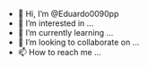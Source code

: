 - 👋 Hi, I’m @Eduardo0090pp
- 👀 I’m interested in ...
- 🌱 I’m currently learning ...
- 💞️ I’m looking to collaborate on ...
- 📫 How to reach me ...

<!---
Eduardo0090pp/Eduardo0090pp is a ✨ special ✨ repository because its `README.md` (this file) appears on your GitHub profile.
You can click the Preview link to take a look at your changes.
--->
